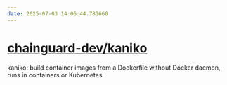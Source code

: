 ```yaml
---
date: 2025-07-03 14:06:44.783660
---
```


# [chainguard-dev/kaniko](https://github.com/chainguard-dev/kaniko)

kaniko: build container images from a Dockerfile without Docker daemon, runs in containers or Kubernetes